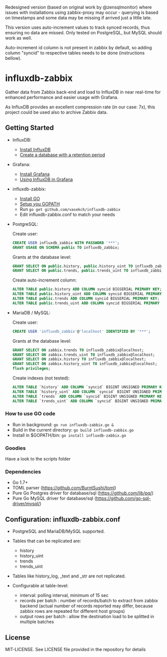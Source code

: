Redesigned version (based on original work by @zensqlmonitor) where issues with installations using zabbix-proxy may occur - querying is based on timestamps and some data may be missing if arrived just a little late.

This version uses auto-increment values to track synced records, thus ensuring no data are missed. Only tested on PostgreSQL, but MySQL should work as well.

Auto-increment id column is not present in zabbix by default, so adding column "syncid" to respective tables needs to be done (instructions bellow).

# influxdb-zabbix

Gather data from Zabbix back-end and load to InfluxDB in near real-time for enhanced performance and easier usage with Grafana.

As InfluxDB provides an excellent compression rate (in our case: 7x), this project could be used also to archive Zabbix data.

## Getting Started

- InfluxDB:
	- [Install InfluxDB](https://docs.influxdata.com/influxdb/v1.3/introduction/installation/)
	- [Create a database with a retention period ](https://docs.influxdata.com/influxdb/v1.3/introduction/getting_started/) <br />
- Grafana:
	- [Install Grafana](http://docs.grafana.org/installation/)
	- [Using InfluxDB in Grafana](http://docs.grafana.org/features/datasources/influxdb/)
- influxdb-zabbix:
	- [Install GO](https://golang.org/doc/install)
	- [Setup you GOPATH](https://golang.org/doc/code.html#GOPATH)
	- Run ``` go get github.com/vasekch/influxdb-zabbix ```
	- Edit influxdb-zabbix.conf to match your needs  <br />
- PostgreSQL:

	Create user:
	```SQL
	CREATE USER influxdb_zabbix WITH PASSWORD '***';
	GRANT USAGE ON SCHEMA public TO influxdb_zabbix;
	```
	Grants at the database level:
	```SQL
	GRANT SELECT ON public.history, public.history_uint TO influxdb_zabbix;
	GRANT SELECT ON public.trends, public.trends_uint TO influxdb_zabbix;
	```

	Create auto-increment column:
	```SQL
	ALTER TABLE public.history ADD COLUMN syncid BIGSERIAL PRIMARY KEY;
	ALTER TABLE public.history_uint ADD COLUMN syncid BIGSERIAL PRIMARY KEY;
	ALTER TABLE public.trends ADD COLUMN syncid BIGSERIAL PRIMARY KEY;
	ALTER TABLE public.trends_uint ADD COLUMN syncid BIGSERIAL PRIMARY KEY;
	```

- MariaDB / MySQL:

	Create user:
	```SQL
	CREATE USER 'influxdb_zabbix'@'localhost' IDENTIFIED BY '***';
	```

	Grants at the database level:
	```SQL
	GRANT SELECT ON zabbix.trends TO influxdb_zabbix@localhost;
	GRANT SELECT ON zabbix.trends_uint TO influxdb_zabbix@localhost;
	GRANT SELECT ON zabbix.history TO influxdb_zabbix@localhost;
	GRANT SELECT ON zabbix.history_uint TO influxdb_zabbix@localhost;
 	flush privileges;
	```

	Create indexes (not tested):
	```SQL
	ALTER TABLE `history` ADD COLUMN `syncid` BIGINT UNSIGNED PRIMARY KEY AUTO_INCREMENT;
	ALTER TABLE `history_uint` ADD COLUMN `syncid` BIGINT UNSIGNED PRIMARY KEY AUTO_INCREMENT;
	ALTER TABLE `trends` ADD COLUMN `syncid` BIGINT UNSIGNED PRIMARY KEY AUTO_INCREMENT;
	ALTER TABLE `trends_uint` ADD COLUMN `syncid` BIGINT UNSIGNED PRIMARY KEY AUTO_INCREMENT;
	```

### How to use GO code

- Run in background: ``` go run influxdb-zabbix.go & ```
- Build in the current directory: ``` go build influxdb-zabbix.go ```
- Install in $GOPATH/bin: ``` go install influxdb-zabbix.go ```

### Goodies
Have a look to the scripts folder

### Dependencies
- Go 1.7+
- TOML parser (https://github.com/BurntSushi/toml)
- Pure Go Postgres driver for database/sql (https://github.com/lib/pq/)
- Pure Go MySQL driver for database/sql (https://github.com/go-sql-driver/mysql/)

## Configuration: influxdb-zabbix.conf

- PostgreSQL and MariaDB/MySQL supported.

- Tables that can be replicated are:
  - history
  - history_uint
  - trends
  - trends_uint
- Tables like history_log, _text and _str are not replicated.

- Configurable at table-level:
  - interval: polling interval, minimum of 15 sec
  - records per batch : number of records/batch to extract from zabbix backend (actual number of records reported may differ, because zabbix rows are repeated for different host groups)
  - output rows per batch :  allow the destination load to be splitted in multiple batches

## License

MIT-LICENSE. See LICENSE file provided in the repository for details
